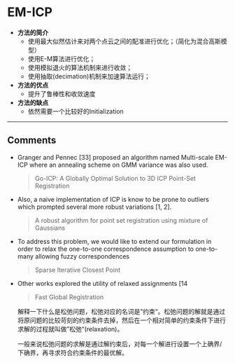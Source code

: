 # EM-ICP

- **方法的简介**
  - 使用最大似然估计来对两个点云之间的配准进行优化；（简化为混合高斯模型）
  - 使用E-M算法进行优化；
  - 使用模拟退火的算法机制来进行收敛；
  - 使用抽取(decimation)机制来加速算法运行；
- **方法的优点**
  - 提升了鲁棒性和收敛速度
- **方法的缺点**
  - 依然需要一个比较好的Initialization

---

## Comments

- Granger and Pennec [33] proposed an algorithm named Multi-scale EM-ICP where an annealing scheme on GMM variance was also used.

  > Go-ICP: A Globally Optimal Solution to 3D ICP Point-Set Registration

- Also, a naive implementation of ICP is know to be prone to outliers which prompted several more robust variations [1, 2]. 

  > A robust algorithm for point set registration using mixture of Gaussians

- To address this problem, we would like to extend our formulation in order to relax the one-to-one correspondence assumption to one-to-many allowing fuzzy correspondences

  > Sparse Iterative Closest Point

- Other works explored the utility of relaxed assignments [14

  > Fast Global Registration

  解释一下什么是松弛问题，松弛对应的名词是”约束“。松弛问题的解就是通过将原问题的比较苛刻的约束条件去掉，然后在一个相对简单的约束条件下进行求解的过程就叫做”松弛“(relaxation)。

  一般来说松弛问题的求解是通过解约束后，对每一个解进行设置一个上确界/下确界，再寻求符合约束条件的最优解。

  
